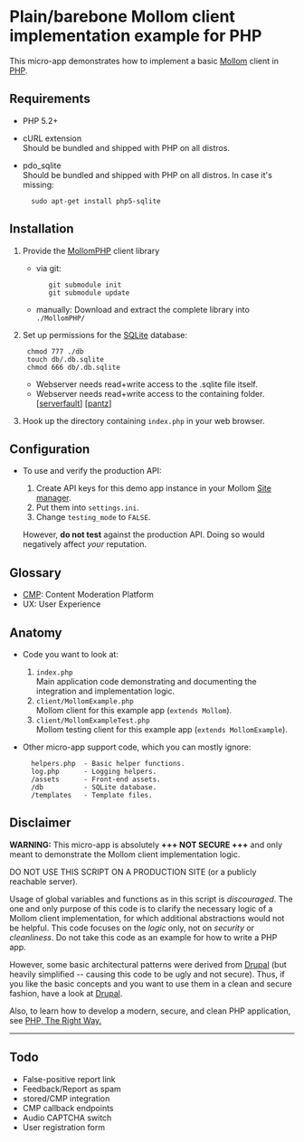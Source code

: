 # Plain/barebone Mollom client implementation example for PHP

This micro-app demonstrates how to implement a basic [Mollom] client in [PHP].


## Requirements

* PHP 5.2+
* cURL extension  
  Should be bundled and shipped with PHP on all distros.
* pdo_sqlite  
  Should be bundled and shipped with PHP on all distros.  In case it's missing:

        sudo apt-get install php5-sqlite


## Installation

1. Provide the [MollomPHP] client library
   * via git:

            git submodule init
            git submodule update
   * manually: Download and extract the complete library into `./MollomPHP/`
1. Set up permissions for the [SQLite] database:

        chmod 777 ./db
        touch db/.db.sqlite
        chmod 666 db/.db.sqlite
   * Webserver needs read+write access to the .sqlite file itself.
   * Webserver needs read+write access to the containing folder. [[serverfault]] [[pantz]]
1. Hook up the directory containing `index.php` in your web browser.


## Configuration

* To use and verify the production API:
  1. Create API keys for this demo app instance in your Mollom [Site manager].
  1. Put them into `settings.ini`.
  1. Change `testing_mode` to `FALSE`.

  However, **do not test** against the production API.  Doing so would negatively affect _your_ reputation.


## Glossary

* [CMP]: Content Moderation Platform
* UX: User Experience


## Anatomy

* Code you want to look at:
  1. `index.php`  
     Main application code demonstrating and documenting the integration and implementation logic.
  1. `client/MollomExample.php`  
     Mollom client for this example app (`extends Mollom`).
  1. `client/MollomExampleTest.php`  
     Mollom testing client for this example app (`extends MollomExample`).
* Other micro-app support code, which you can mostly ignore:

        helpers.php  - Basic helper functions.
        log.php      - Logging helpers.
        /assets      - Front-end assets.
        /db          - SQLite database.
        /templates   - Template files.


## Disclaimer

**WARNING:** This micro-app is absolutely **+++ NOT SECURE +++** and only meant to demonstrate the Mollom client implementation logic.

DO NOT USE THIS SCRIPT ON A PRODUCTION SITE (or a publicly reachable server).

Usage of global variables and functions as in this script is _discouraged_.  The one and only purpose of this code is to clarify the necessary logic of a Mollom client implementation, for which additional abstractions would not be helpful.  This code focuses on the _logic_ only, not on _security_ or _cleanliness_.  Do not take this code as an example for how to write a PHP app.

However, some basic architectural patterns were derived from [Drupal] (but heavily simplified -- causing this code to be ugly and not secure).  Thus, if you like the basic concepts and you want to use them in a clean and secure fashion, have a look at [Drupal].

Also, to learn how to develop a modern, secure, and clean PHP application, see [PHP, The Right Way.](http://www.phptherightway.com)

---

## Todo

* False-positive report link
* Feedback/Report as spam
* stored/CMP integration
* CMP callback endpoints
* Audio CAPTCHA switch
* User registration form


[Mollom]: http://mollom.com
[Site manager]: http://mollom.com/site-manager
[CMP]: http://mollom.com/moderation

[MollomPHP]: https://github.com/Mollom/MollomPHP
[PHP]: http://php.net
[SQLite]: http://www.sqlite.org
[Drupal]: http://drupal.org

[serverfault]: http://serverfault.com/questions/57596/why-do-i-get-sqlite-error-unable-to-open-database-file
[pantz]: http://www.pantz.org/software/sqlite/unabletoopendbsqliteerror.html
